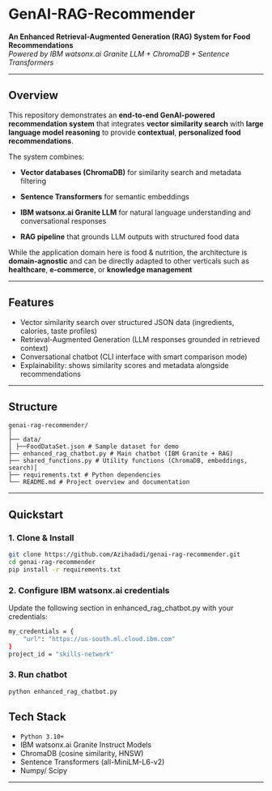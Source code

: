 # GenAI-RAG-Recommender

**An Enhanced Retrieval-Augmented Generation (RAG) System for Food Recommendations**  
*Powered by IBM watsonx.ai Granite LLM + ChromaDB + Sentence Transformers*

---

## Overview
This repository demonstrates an **end-to-end GenAI-powered recommendation system** that integrates **vector similarity search** with **large language model reasoning** to provide **contextual**, **personalized food recommendations**.

The system combines:

- **Vector databases (ChromaDB)** for similarity search and metadata filtering

- **Sentence Transformers** for semantic embeddings

- **IBM watsonx.ai Granite LLM** for natural language understanding and conversational responses

- **RAG pipeline** that grounds LLM outputs with structured food data

While the application domain here is food & nutrition, the architecture is **domain-agnostic** and can be directly adapted to other verticals such as **healthcare**, **e-commerce**, or **knowledge management**

---
## Features
- Vector similarity search over structured JSON data (ingredients, calories, taste profiles)  
- Retrieval-Augmented Generation (LLM responses grounded in retrieved context)  
- Conversational chatbot (CLI interface with smart comparison mode)  
- Explainability: shows similarity scores and metadata alongside recommendations  

---

## Structure
```
genai-rag-recommender/
│
├── data/ 
│ ├──FoodDataSet.json # Sample dataset for demo
├── enhanced_rag_chatbot.py # Main chatbot (IBM Granite + RAG)
├── shared_functions.py # Utility functions (ChromaDB, embeddings, search)│ 
├── requirements.txt # Python dependencies
└── README.md # Project overview and documentation
```

---

## Quickstart

### 1. Clone & Install
```bash
git clone https://github.com/Azihadadi/genai-rag-recommender.git
cd genai-rag-recommender
pip install -r requirements.txt
```


### 2. Configure IBM watsonx.ai credentials
Update the following section in enhanced_rag_chatbot.py with your credentials:
```bash
my_credentials = {
    "url": "https://us-south.ml.cloud.ibm.com"
}
project_id = "skills-network"
```
### 3. Run chatbot
```bash
python enhanced_rag_chatbot.py
```

## Tech Stack

- `Python 3.10+`
- IBM watsonx.ai Granite Instruct Models
- ChromaDB (cosine similarity, HNSW)
- Sentence Transformers (all-MiniLM-L6-v2)
- Numpy/ Scipy
---
